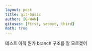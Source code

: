 ```yaml
---
layout: post
title: git-basic
author: [G-WAN]
gituses: [first, second, third]
math: true
---
```


테스트
아직 뭔가 branch 구조를 잘 모르겠어